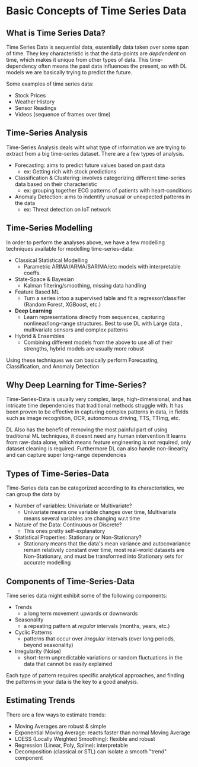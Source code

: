 # Basic Concepts of Time Series Data

## What is Time Series Data?

Time Series Data is sequential data, essentially data taken over some span of time. They key characteristic
is that the data-points are *depdendent* on time, which makes it unique from other types of data. This time-dependency often means the
past data influences the present, so with DL models we are basically trying to predict the future.

Some examples of time series data:

- Stock Prices
- Weather History
- Sensor Readings
- Videos (sequence of frames over time)

## Time-Series Analysis

Time-Series Analysis deals wiht what type of information we are trying to extract from a big time-series dataset.
There are a few types of analysis.

- Forecasting: aims to predict future values based on past data
	- ex: Getting rich with stock predictions
- Classification & Clustering: involves categorizing different time-series data based on their characteristic
	- ex: grouping together ECG patterns of patients with heart-conditions
- Anomaly Detection: aims to indentify unusual or unexpected patterns in the data
	- ex: Threat detection on IoT network

## Time-Series Modelling

In order to perform the analyses above, we have a few modelling techniques available for modelling time-series-data:

- Classical Statistical Modelling
	- Parametric ARIMA/ARMA/SARIMA/etc models with interpretable coeffs.
- State-Space & Bayesian
	- Kalman filtering/smoothing, missing data handling
- Feature Based ML
	- Turn a series intoo a supervised table and fit a regressor/classifier (Random Forest, XGBoost, etc.)
- **Deep Learning**
	- Learn representations directly from sequences, capturing nonlinear/long-range structures. Best to use DL with Large data
	, multivariate sensors and complex patterns
- Hybrid & Ensembles
	- Combining different models from the above to use all of their strengths, hybrid models are usually more robust

Using these techniques we can basically perform Forecasting, Classification, and Anomaly Detection

## Why Deep Learning for Time-Series?

Time-Series-Data is usually very complex, large, high-dimensional, and has intricate time dependencies that traditional
methods struggle with. It has been proven to be effective in capturing complex patterns in data, in fields such as image
recognition, OCR, autonomous driving, TTS, TTImg, etc.

DL Also has the benefit of removing the most painful part of using traditional ML techniques, it doesnt need any human
intervention It learns from raw-data alone, which means feature engineering is not required, only dataset cleaning is
required. Furthermore DL can also handle non-linearity and can capture super long-range dependencies

## Types of Time-Series-Data

Time-Series data can be categorized according to its characteristics, we can group the data by

- Number of variables: Univariate or Multivariate?
	- Univariate means one variable changes over time, Multivariate means several variables are changing w.r.t time
- Nature of the Data: Continuous or Discrete?
	- This ones pretty self-explanatory
- Statistical Properties: Stationary or Non-Stationary?
	- Stationary means that the data's mean variance and autocovariance remain relatively constant over time, most real-world datasets are Non-Stationary, and must be transformed into Stationary sets for accurate modelling

## Components of Time-Series-Data

Time series data might exhibit some of the following components:

- Trends
	- a long term movement upwards or downwards
- Seasonality
	- a repeating pattern at *regular* intervals (months, years, etc.)
- Cyclic Patterns
	- patterns that occur over *irregular* intervals (over long periods, beyond seasonality)
- Irregularity (Noise)
	- short-term unpredictable variations or random fluctuations in the data that cannot be easily explained

Each type of pattern requires specific analytical approaches, and finding the patterns in your data is the key to a good analysis.

## Estimating Trends

There are a few ways to estimate trends:

- Moving Averages are robust & simple
- Exponential Moving Average: reacts faster than normal Moving Average
- LOESS (Locally Weighted Smoothing): flexible and robust
- Regression (Linear, Poly, Spline): interpretable
- Decomposition (classical or STL) can isolate a smooth "trend" component

